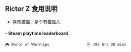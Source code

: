 ## Ricter Z 食用说明
- 喜欢猫猫，是个冇猫孤儿

<!-- steam-box start -->
#### - Steam playtime leaderboard
```text
🎮 World of Warships                 🕘 199 hrs 30 mins
```
<!-- Powered by https://github.com/YouEclipse/steam-box . -->
<!-- steam-box end -->
